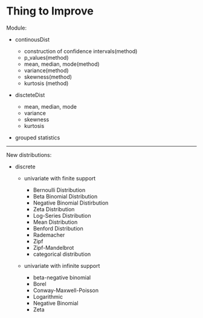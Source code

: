 # Thing to Improve

Module:
- continousDist
    - construction of confidence intervals(method)
    - p_values(method)
    - mean, median, mode(method)
    - variance(method)
    - skewness(method)
    - kurtosis (method)

- discteteDist
    - mean, median, mode
    - variance
    - skewness
    - kurtosis 

- grouped statistics
----

New distributions:
- discrete
    - univariate with finite support
        - Bernoulli Distribution
        - Beta Binomial Distribution
        - Negative Binomial Distirbution
        - Zeta Distribution
        - Log-Series Distribution
        - Mean Distribution
        - Benford Distribution
        - Rademacher
        - Zipf
        - Zipf-Mandelbrot
        - categorical distribution

    - univariate with infinite support
        - beta-negative binomial
        - Borel
        - Conway-Maxwell-Poisson
        - Logarithmic
        - Negative Binomial
        - Zeta